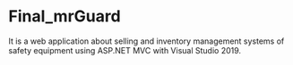 # Final_mrGuard

It is a web application about selling and inventory management systems of safety equipment using ASP.NET MVC with Visual Studio 2019.
